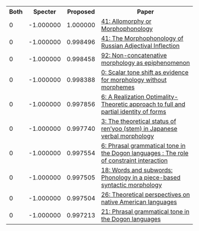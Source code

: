 <html><table><tr>
<th>Both</th>
<th>Specter</th>
<th>Proposed</th>
<th>Paper</th>
</tr>
<tr>
<td>0</td>
<td>-1.000000</td>
<td>1.000000</td>
<td><a href="https://www.semanticscholar.org/paper/34256fe8d252e91571a356d2d2ec74b207eb6f9c">41: Allomorphy or Morphophonology</a></td>
</tr>
<tr>
<td>0</td>
<td>-1.000000</td>
<td>0.998496</td>
<td><a href="https://www.semanticscholar.org/paper/09e605dd487bcec5a025cd82b45cc021c048268e">41: The Morphophonology of Russian Adjectival Inflection</a></td>
</tr>
<tr>
<td>0</td>
<td>-1.000000</td>
<td>0.998458</td>
<td><a href="https://www.semanticscholar.org/paper/62bcf8768c2a8b37003c2bfa8a03445ed94d5770">92: Non-concatenative morphology as epiphenomenon</a></td>
</tr>
<tr>
<td>0</td>
<td>-1.000000</td>
<td>0.998388</td>
<td><a href="https://www.semanticscholar.org/paper/b0a206dde970c29b53c6791ae0896d933079d014">0: Scalar tone shift as evidence for morphology without morphemes</a></td>
</tr>
<tr>
<td>0</td>
<td>-1.000000</td>
<td>0.997856</td>
<td><a href="https://www.semanticscholar.org/paper/20e9fea5ac80d193dfb6176ff9e810d2c8bb00ca">6: A Realization Optimality-Theoretic approach to full and partial identity of forms</a></td>
</tr>
<tr>
<td>0</td>
<td>-1.000000</td>
<td>0.997740</td>
<td><a href="https://www.semanticscholar.org/paper/108b4d5efe26ee41cab7e809dd597813856a5489">3: The theoretical status of ren’yoo (stem) in Japanese verbal morphology</a></td>
</tr>
<tr>
<td>0</td>
<td>-1.000000</td>
<td>0.997554</td>
<td><a href="https://www.semanticscholar.org/paper/73f38538880491541de169efcca446a0b915e05c">6: Phrasal grammatical tone in the Dogon languages : The role of constraint interaction</a></td>
</tr>
<tr>
<td>0</td>
<td>-1.000000</td>
<td>0.997505</td>
<td><a href="https://www.semanticscholar.org/paper/8cb16565d03a1f05c850fe6e000b92ce4bafa205">18: Words and subwords: Phonology in a piece-based syntactic morphology</a></td>
</tr>
<tr>
<td>0</td>
<td>-1.000000</td>
<td>0.997504</td>
<td><a href="https://www.semanticscholar.org/paper/1c6c406232a3ef4068245a40e8071a2e7469da5d">26: Theoretical perspectives on native American languages</a></td>
</tr>
<tr>
<td>0</td>
<td>-1.000000</td>
<td>0.997213</td>
<td><a href="https://www.semanticscholar.org/paper/ade0fadc5602f0053f1ddb1a816aa5c84ca29c90">21: Phrasal grammatical tone in the Dogon languages</a></td>
</tr>
</table></html>
